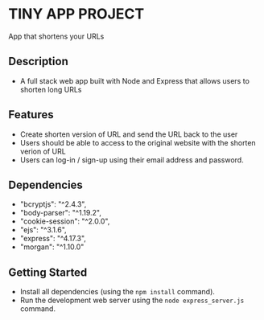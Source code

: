 # TINY APP PROJECT
App that shortens your URLs 

## Description
- A full stack web app built with Node and Express that allows users to shorten long URLs 

## Features
- Create shorten version of URL and send the URL back to the user
- Users should be able to access to the original website with the shorten verion of URL
- Users can log-in / sign-up using their email address and password.

## Dependencies

- "bcryptjs": "^2.4.3",
- "body-parser": "^1.19.2",
- "cookie-session": "^2.0.0",
- "ejs": "^3.1.6",
- "express": "^4.17.3",
- "morgan": "^1.10.0"

## Getting Started

- Install all dependencies (using the `npm install` command).
- Run the development web server using the `node express_server.js` command.

